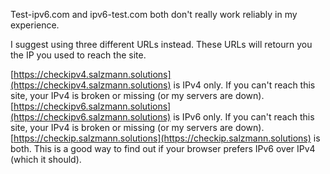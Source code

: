 Test-ipv6.com and ipv6-test.com both don't really work reliably in my experience.  

I suggest using three different URLs instead. 
These URLs will retourn you the IP you used to reach the site. 

[https://checkipv4.salzmann.solutions](https://checkipv4.salzmann.solutions) is IPv4 only. If you can't reach this site, your IPv4 is broken or missing (or my servers are down).  
[https://checkipv6.salzmann.solutions](https://checkipv6.salzmann.solutions) is IPv6 only. If you can't reach this site, your IPv4 is broken or missing (or my servers are down).  
[https://checkip.salzmann.solutions](https://checkip.salzmann.solutions) is both. This is a good way to find out if your browser prefers IPv6 over IPv4 (which it should).  
